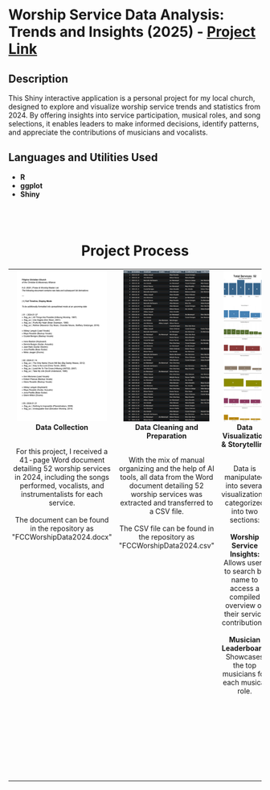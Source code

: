 <h1>Worship Service Data Analysis: Trends and Insights (2025) - <a href="https://moriojac.shinyapps.io/my_app/">Project Link</a> </h1>




<h2>Description</h2>
This Shiny interactive application is a personal project for my local church, designed to explore and visualize worship service trends and statistics from 2024. By offering insights into service participation, musical roles, and song selections, it enables leaders to make informed decisions, identify patterns, and appreciate the contributions of musicians and vocalists.
<br />


<h2>Languages and Utilities Used</h2>

- <b>R</b> 
- <b>ggplot</b>
- <b>Shiny</b>

<br>
<br>

<div align="center">
  <h1>Project Process</h1>
</div>

<table width="100%" style="table-layout: fixed;">
  <tr>
    <td align="center" valign="top" width="25%">
      <div>
        <img src="WorshipProject_P1.png" style="width: 90%; height: 300px; object-fit: cover;" />
        <b>Data Collection</b>
        <br><br>
        <p style="text-align: center; min-height: 150px;">
          For this project, I received a 41-page Word document detailing 52 worship services in 2024, including the songs performed, vocalists, and instrumentalists for each service.
          <br><br> The document can be found in the repository as "FCCWorshipData2024.docx"
        </p>
      </div>
    </td>
    <td align="center" valign="top" width="25%">
      <div>
        <img src="WorshipProject_P2.png" style="width: 90%; height: 300px; object-fit: cover;" />
        <b>Data Cleaning and Preparation</b>
        <p style="text-align: center; min-height: 150px;">
          <br>
          With the mix of manual organizing and the help of AI tools, all data from the Word document detailing 52 worship services was extracted and transferred to a CSV file.
          <br><br> The CSV file can be found in the repository as "FCCWorshipData2024.csv"
        </p>
      </div>
    </td>
    <td align="center" valign="top" width="25%">
      <div>
        <img src="WorshipProject_P3.png" style="width: 90%; height: 300px; object-fit: cover;" />
        <b>Data Visualization & Storytelling</b>
        <p style="text-align: center; min-height: 150px;">
          <br>
          Data is manipulated into several visualizations, categorized into two sections:
          <br> <br/><b>Worship Service Insights:</b> Allows users to search by name to access a compiled overview of their service contributions.
           <br> <br/><b>Musician Leaderboard:</b> Showcases the top musicians for each musical role.
        </p>
      </div>
    </td>
    <td align="center" valign="top" width="25%">
      <div>
        <img src="WorshipProject_P4.png" style="width: 90%; height: 300px; object-fit: cover;" />
        <b>Interpretation & Decision-Making</b>
        <p style="text-align: center; min-height: 150px;">
          <br>
          The goal of this data is to provide insights into worship service participation, allowing users to explore trends and recognize contributions within the music ministry.
        <br><br> Insights from the data can help worship leaders make informed decisions, such as balancing musician rotations, identifying frequently played songs, and recognizing key               contributors to each service
        </p>
      </div>
    </td>
  </tr>
</table>
